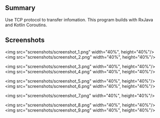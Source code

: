 
## Summary

Use TCP protocol to transfer infomation. This program builds with RxJava and Kotlin Coroutins.


## Screenshots

<img src="screenshots/screenshot_1.png" width="40%", height="40%"/>  <img src="screenshots/screenshot_2.png" width="40%", height="40%"/>

<img src="screenshots/screenshot_3.png" width="40%", height="40%"/>  <img src="screenshots/screenshot_4.png" width="40%", height="40%"/>

<img src="screenshots/screenshot_5.png" width="40%", height="40%"/>  <img src="screenshots/screenshot_6.png" width="40%", height="40%"/>

<img src="screenshots/screenshot_7.png" width="40%", height="40%"/>

<img src="screenshots/screenshot_8.png" width="40%", height="40%"/>  <img src="screenshots/screenshot_9.png" width="40%", height="40%"/>


